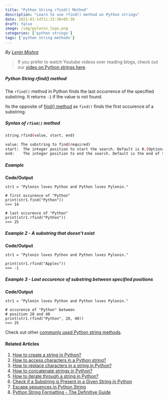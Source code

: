 ```yaml
---
title: "Python String rfind() Method"
description: "Learn to use rfind() method on Python strings"
date: 2021-01-14T11:33:30+05:30
draft: false
image: /img/pylenin_logo.png
categories: ['python strings']
tags: ['python string methods']
---
```

<div class="sharethis-inline-follow-buttons"></div>

*By [Lenin Mishra](https://www.pylenin.com/authors/#lenin-mishra)*

> If you prefer to watch Youtube videos over reading blogs, check out our [video on Python strings here](https://youtu.be/MXdNMo_f95I). 

##### Python String rfind() method

The `rfind()` method in Python finds the last occurrence of the specified substring. It returns `-1` if the value is not found.

Its the opposite of [find() method](https://www.pylenin.com/blogs/python-string-find) as `find()` finds the first occurence of a substring.

##### Syntax of `rfind()` method

```bash
string.rfind(value, start, end)

value: The substring to find(required)
start:	The integer position to start the search. Default is 0.(Optional)
end:	The integer position to end the search. Default is the end of the string.(Optional)
```

##### Example

**Code/Output**

```python3
str1 = "Pylenin loves Python and Python loves Pylenin."

# first occurence of "Python"
print(str1.find("Python"))
>>> 14

# last occurence of "Python"
print(str1.rfind("Python"))
>>> 25
```

##### Example 2 - A substring that doesn't exist

**Code/Output**

```python3
str1 = "Pylenin loves Python and Python loves Pylenin."

print(str1.rfind("Apples"))
>>> -1
```

##### Example 3 - Last occurence of substring between specified positions

**Code/Output**

```python3
str1 = "Pylenin loves Python and Python loves Pylenin."

# occurence of "Python" between 
# position 20 and 40
print(str1.rfind("Python", 20, 40))
>>> 25
```

Check out other [commonly used Python string methods](https://www.pylenin.com/blogs/common-python-string-methods).

#### Related Articles

1. [How to create a string in Python?](https://www.pylenin.com/blogs/create-string-python/)
2. [How to access characters in a Python string?](https://www.pylenin.com/blogs/access-characters-in-string/)
3. [How to replace characters in a string in Python?](https://www.pylenin.com/blogs/replace-string-characters-python/)
4. [How to concatenate strings in Python?](https://www.pylenin.com/blogs/concatenate-strings-in-python/)
5. [How to iterate through a string in Python?](https://www.pylenin.com/blogs/iterating-through-python-string/)
6. [Check if a Substring is Present in a Given String in Python](https://www.pylenin.com/blogs/check-substring-in-a-string-python/)
7. [Escape sequences in Python String](https://www.pylenin.com/blogs/escape-sequences-python-string/)
8. [Python String Formatting - The Definitive Guide](https://www.pylenin.com/blogs/python-string-formatting/)

